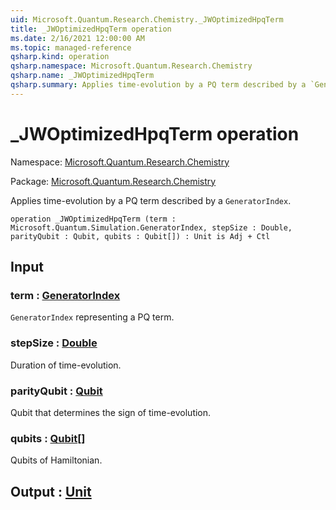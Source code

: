 ```yaml
---
uid: Microsoft.Quantum.Research.Chemistry._JWOptimizedHpqTerm
title: _JWOptimizedHpqTerm operation
ms.date: 2/16/2021 12:00:00 AM
ms.topic: managed-reference
qsharp.kind: operation
qsharp.namespace: Microsoft.Quantum.Research.Chemistry
qsharp.name: _JWOptimizedHpqTerm
qsharp.summary: Applies time-evolution by a PQ term described by a `GeneratorIndex`.
---
```


# _JWOptimizedHpqTerm operation

Namespace: [Microsoft.Quantum.Research.Chemistry](xref:Microsoft.Quantum.Research.Chemistry)

Package: [Microsoft.Quantum.Research.Chemistry](https://nuget.org/packages/Microsoft.Quantum.Research.Chemistry)


Applies time-evolution by a PQ term described by a `GeneratorIndex`.

```qsharp
operation _JWOptimizedHpqTerm (term : Microsoft.Quantum.Simulation.GeneratorIndex, stepSize : Double, parityQubit : Qubit, qubits : Qubit[]) : Unit is Adj + Ctl
```


## Input

### term : [GeneratorIndex](xref:Microsoft.Quantum.Simulation.GeneratorIndex)

`GeneratorIndex` representing a PQ term.


### stepSize : [Double](xref:microsoft.quantum.lang-ref.double)

Duration of time-evolution.


### parityQubit : [Qubit](xref:microsoft.quantum.lang-ref.qubit)

Qubit that determines the sign of time-evolution.


### qubits : [Qubit](xref:microsoft.quantum.lang-ref.qubit)[]

Qubits of Hamiltonian.



## Output : [Unit](xref:microsoft.quantum.lang-ref.unit)

